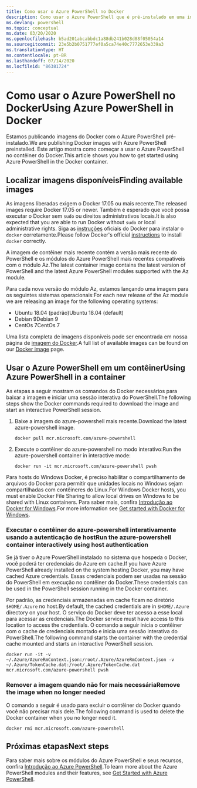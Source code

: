 ```yaml
---
title: Como usar o Azure PowerShell no Docker
description: Como usar o Azure PowerShell que é pré-instalado em uma imagem do Docker.
ms.devlang: powershell
ms.topic: conceptual
ms.date: 03/20/2020
ms.openlocfilehash: b5ad201abcabbdc1a88db241b028d88f05054a14
ms.sourcegitcommit: 23e5b2b0751777ef0a5ca74e40c7772653e339a3
ms.translationtype: HT
ms.contentlocale: pt-BR
ms.lasthandoff: 07/14/2020
ms.locfileid: "86381724"
---
```

# <a name="using-azure-powershell-in-docker"></a><span data-ttu-id="80d27-103">Como usar o Azure PowerShell no Docker</span><span class="sxs-lookup"><span data-stu-id="80d27-103">Using Azure PowerShell in Docker</span></span>

<span data-ttu-id="80d27-104">Estamos publicando imagens do Docker com o Azure PowerShell pré-instalado.</span><span class="sxs-lookup"><span data-stu-id="80d27-104">We are publishing Docker images with Azure PowerShell preinstalled.</span></span> <span data-ttu-id="80d27-105">Este artigo mostra como começar a usar o Azure PowerShell no contêiner do Docker.</span><span class="sxs-lookup"><span data-stu-id="80d27-105">This article shows you how to get started using Azure PowerShell in the Docker container.</span></span>

## <a name="finding-available-images"></a><span data-ttu-id="80d27-106">Localizar imagens disponíveis</span><span class="sxs-lookup"><span data-stu-id="80d27-106">Finding available images</span></span>

<span data-ttu-id="80d27-107">As imagens liberadas exigem o Docker 17.05 ou mais recente.</span><span class="sxs-lookup"><span data-stu-id="80d27-107">The released images require Docker 17.05 or newer.</span></span> <span data-ttu-id="80d27-108">Também é esperado que você possa executar o Docker sem `sudo` ou direitos administrativos locais.</span><span class="sxs-lookup"><span data-stu-id="80d27-108">It is also expected that you are able to run Docker without `sudo` or local administrative rights.</span></span> <span data-ttu-id="80d27-109">Siga as [instruções][install] oficiais do Docker para instalar o `docker` corretamente.</span><span class="sxs-lookup"><span data-stu-id="80d27-109">Please follow Docker's official [instructions][install] to install `docker` correctly.</span></span>

<span data-ttu-id="80d27-110">A imagem de contêiner mais recente contém a versão mais recente do PowerShell e os módulos do Azure PowerShell mais recentes compatíveis com o módulo Az.</span><span class="sxs-lookup"><span data-stu-id="80d27-110">The latest container image contains the latest version of PowerShell and the latest Azure PowerShell modules supported with the Az module.</span></span>

<span data-ttu-id="80d27-111">Para cada nova versão do módulo Az, estamos lançando uma imagem para os seguintes sistemas operacionais:</span><span class="sxs-lookup"><span data-stu-id="80d27-111">For each new release of the Az module we are releasing an image for the following operating systems:</span></span>

- <span data-ttu-id="80d27-112">Ubuntu 18.04 (padrão)</span><span class="sxs-lookup"><span data-stu-id="80d27-112">Ubuntu 18.04 (default)</span></span>
- <span data-ttu-id="80d27-113">Debian 9</span><span class="sxs-lookup"><span data-stu-id="80d27-113">Debian 9</span></span>
- <span data-ttu-id="80d27-114">CentOs 7</span><span class="sxs-lookup"><span data-stu-id="80d27-114">CentOs 7</span></span>

<span data-ttu-id="80d27-115">Uma lista completa de imagens disponíveis pode ser encontrada em nossa página de [imagem do Docker][az image].</span><span class="sxs-lookup"><span data-stu-id="80d27-115">A full list of available images can be found on our [Docker image][az image] page.</span></span>

## <a name="using-azure-powershell-in-a-container"></a><span data-ttu-id="80d27-116">Usar o Azure PowerShell em um contêiner</span><span class="sxs-lookup"><span data-stu-id="80d27-116">Using Azure PowerShell in a container</span></span>

<span data-ttu-id="80d27-117">As etapas a seguir mostram os comandos do Docker necessários para baixar a imagem e iniciar uma sessão interativa do PowerShell.</span><span class="sxs-lookup"><span data-stu-id="80d27-117">The following steps show the Docker commands required to download the image and start an interactive PowerShell session.</span></span>

1. <span data-ttu-id="80d27-118">Baixe a imagem do azure-powershell mais recente.</span><span class="sxs-lookup"><span data-stu-id="80d27-118">Download the latest azure-powershell image.</span></span>

   ```console
   docker pull mcr.microsoft.com/azure-powershell
   ```

1. <span data-ttu-id="80d27-119">Execute o contêiner do azure-powershell no modo interativo:</span><span class="sxs-lookup"><span data-stu-id="80d27-119">Run the azure-powershell container in interactive mode:</span></span>

   ```console
   docker run -it mcr.microsoft.com/azure-powershell pwsh
   ```

<span data-ttu-id="80d27-120">Para hosts do Windows Docker, é preciso habilitar o compartilhamento de arquivos do Docker para permitir que unidades locais no Windows sejam compartilhadas com contêineres do Linux.</span><span class="sxs-lookup"><span data-stu-id="80d27-120">For Windows Docker hosts, you must enable Docker File Sharing to allow local drives on Windows to be shared with Linux containers.</span></span> <span data-ttu-id="80d27-121">Para saber mais, confira [Introdução ao Docker for Windows][file-sharing].</span><span class="sxs-lookup"><span data-stu-id="80d27-121">For more information see [Get started with Docker for Windows][file-sharing].</span></span>

### <a name="run-the-azure-powershell-container-interactively-using-host-authentication"></a><span data-ttu-id="80d27-122">Executar o contêiner do azure-powershell interativamente usando a autenticação de host</span><span class="sxs-lookup"><span data-stu-id="80d27-122">Run the azure-powershell container interactively using host authentication</span></span>

<span data-ttu-id="80d27-123">Se já tiver o Azure PowerShell instalado no sistema que hospeda o Docker, você poderá ter credenciais do Azure em cache.</span><span class="sxs-lookup"><span data-stu-id="80d27-123">If you have Azure PowerShell already installed on the system hosting Docker, you may have cached Azure credentials.</span></span> <span data-ttu-id="80d27-124">Essas credenciais podem ser usadas na sessão do PowerShell em execução no contêiner do Docker.</span><span class="sxs-lookup"><span data-stu-id="80d27-124">These credentials can be used in the PowerShell session running in the Docker container.</span></span>

<span data-ttu-id="80d27-125">Por padrão, as credenciais armazenadas em cache ficam no diretório `$HOME/.Azure` no host.</span><span class="sxs-lookup"><span data-stu-id="80d27-125">By default, the cached credentials are in `$HOME/.Azure` directory on your host.</span></span> <span data-ttu-id="80d27-126">O serviço do Docker deve ter acesso a esse local para acessar as credenciais.</span><span class="sxs-lookup"><span data-stu-id="80d27-126">The Docker service must have access to this location to access the credentials.</span></span> <span data-ttu-id="80d27-127">O comando a seguir inicia o contêiner com o cache de credenciais montado e inicia uma sessão interativa do PowerShell.</span><span class="sxs-lookup"><span data-stu-id="80d27-127">The following command starts the container with the credential cache mounted and starts an interactive PowerShell session.</span></span>

```console
docker run -it -v ~/.Azure/AzureRmContext.json:/root/.Azure/AzureRmContext.json -v ~/.Azure/TokenCache.dat:/root/.Azure/TokenCache.dat mcr.microsoft.com/azure-powershell pwsh
```

### <a name="remove-the-image-when-no-longer-needed"></a><span data-ttu-id="80d27-128">Remover a imagem quando não for mais necessária</span><span class="sxs-lookup"><span data-stu-id="80d27-128">Remove the image when no longer needed</span></span>

<span data-ttu-id="80d27-129">O comando a seguir é usado para excluir o contêiner do Docker quando você não precisar mais dele.</span><span class="sxs-lookup"><span data-stu-id="80d27-129">The following command is used to delete the Docker container when you no longer need it.</span></span>

```console
docker rmi mcr.microsoft.com/azure-powershell
```

## <a name="next-steps"></a><span data-ttu-id="80d27-130">Próximas etapas</span><span class="sxs-lookup"><span data-stu-id="80d27-130">Next steps</span></span>

<span data-ttu-id="80d27-131">Para saber mais sobre os módulos do Azure PowerShell e seus recursos, confira [Introdução ao Azure PowerShell](get-started-azureps.md).</span><span class="sxs-lookup"><span data-stu-id="80d27-131">To learn more about the Azure PowerShell modules and their features, see [Get Started with Azure PowerShell](get-started-azureps.md).</span></span>

<!-- link references -->
[install]: https://docs.docker.com/engine/installation/
[powershell image]: https://hub.docker.com/_/microsoft-powershell
[az image]: https://hub.docker.com/_/microsoft-azure-powershell
[file-sharing]: https://docs.docker.com/docker-for-windows/#file-sharing
